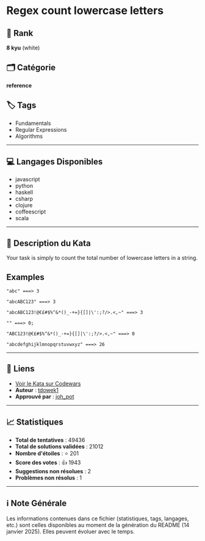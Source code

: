 # Regex count lowercase letters

## 🏅 Rank
**8 kyu** (white)

## 🗂️ Catégorie
**reference**

## 🏷️ Tags
- Fundamentals
- Regular Expressions
- Algorithms

---

## 💻 Langages Disponibles
- javascript
- python
- haskell
- csharp
- clojure
- coffeescript
- scala

---

## 📜 Description du Kata

Your task is simply to count the total number of lowercase letters in a string.

## Examples

```
"abc" ===> 3

"abcABC123" ===> 3

"abcABC123!@€£#$%^&*()_-+=}{[]|\':;?/>.<,~" ===> 3

"" ===> 0;

"ABC123!@€£#$%^&*()_-+=}{[]|\':;?/>.<,~" ===> 0

"abcdefghijklmnopqrstuvwxyz" ===> 26
```



---

## 🔗 Liens
- [Voir le Kata sur Codewars](https://www.codewars.com/kata/56a946cd7bd95ccab2000055)
- **Auteur** : [tdowek1](https://www.codewars.com/users/tdowek1)
- **Approuvé par** : [joh_pot](https://www.codewars.com/users/joh_pot)

---

## 📈 Statistiques
- **Total de tentatives** : 49436
- **Total de solutions validées** : 21012
- **Nombre d'étoiles** : ⭐ 201
- **Score des votes** : 👍 1943
- **Suggestions non résolues** : 2
- **Problèmes non résolus** : 1

---

## ℹ️ Note Générale
Les informations contenues dans ce fichier (statistiques, tags, langages, etc.) sont celles disponibles au moment de la génération du README (14 janvier 2025). Elles peuvent évoluer avec le temps.
